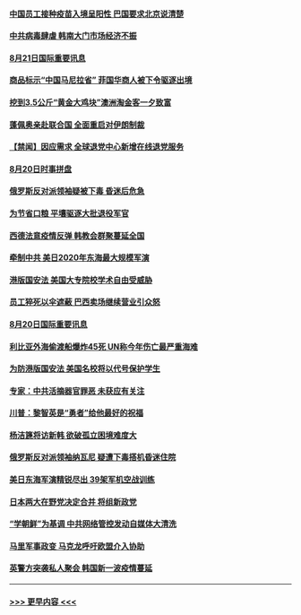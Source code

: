 #### [中国员工接种疫苗入境呈阳性 巴国要求北京说清楚](../pages/prog202/a102923225.md?t=08211951) 
#### [中共病毒肆虐 韩南大门市场经济不振](../pages/prog202/a102923212.md?t=08211951) 
#### [8月21日国际重要讯息](../pages/prog202/a102923196.md?t=08211951) 
#### [商品标示“中国马尼拉省” 菲国华商人被下令驱逐出境](../pages/prog202/a102923137.md?t=08211951) 
#### [挖到3.5公斤“黄金大鸡块”澳洲淘金客一夕致富](../pages/prog202/a102923083.md?t=08211951) 
#### [蓬佩奥亲赴联合国 全面重启对伊朗制裁](../pages/prog202/a102922859.md?t=08211951) 
#### [【禁闻】因应需求 全球退党中心新增在线退党服务](../pages/prog202/a102922811.md?t=08211951) 
#### [8月20日时事拼盘](../pages/prog202/a102922748.md?t=08211951) 
#### [俄罗斯反对派领袖疑被下毒 昏迷后危急](../pages/prog202/a102922758.md?t=08211951) 
#### [为节省口粮 平壤驱逐大批退役军官](../pages/prog202/a102922582.md?t=08211951) 
#### [西德法意疫情反弹 韩教会群聚蔓延全国](../pages/prog202/a102922645.md?t=08211951) 
#### [牵制中共 美日2020年东海最大规模军演](../pages/prog202/a102922599.md?t=08211951) 
#### [港版国安法 美国大专院校学术自由受威胁](../pages/prog202/a102922427.md?t=08211951) 
#### [员工猝死以伞遮蔽 巴西卖场继续营业引众怒](../pages/prog202/a102922417.md?t=08211951) 
#### [8月20日国际重要讯息](../pages/prog202/a102922418.md?t=08211951) 
#### [利比亚外海偷渡船爆炸45死 UN称今年伤亡最严重海难](../pages/prog202/a102922357.md?t=08211951) 
#### [为防港版国安法 美国名校将以代号保护学生](../pages/prog202/a102922368.md?t=08211951) 
#### [专家：中共活摘器官罪恶 未获应有关注](../pages/prog202/a102922287.md?t=08211951) 
#### [川普：黎智英是“勇者”给他最好的祝福](../pages/prog202/a102922273.md?t=08211951) 
#### [杨洁篪将访新韩 欲破孤立困境难度大](../pages/prog202/a102922266.md?t=08211951) 
#### [俄罗斯反对派领袖纳瓦尼 疑遭下毒搭机昏迷住院](../pages/prog202/a102922271.md?t=08211951) 
#### [美日东海军演精锐尽出 39架军机空战训练](../pages/prog202/a102922242.md?t=08211951) 
#### [日本两大在野党决定合并 将组新政党](../pages/prog202/a102922237.md?t=08211951) 
#### [“学朝鲜”为基调 中共网络管控发动自媒体大清洗](../pages/prog202/a102922214.md?t=08211951) 
#### [马里军事政变 马克龙呼吁欧盟介入协助](../pages/prog202/a102922099.md?t=08211951) 
#### [英警方突袭私人聚会 韩国新一波疫情蔓延](../pages/prog202/a102921897.md?t=08211951) 

----
#### [ >>> 更早内容 <<< ](../indexes/prog202-earlier.md)

